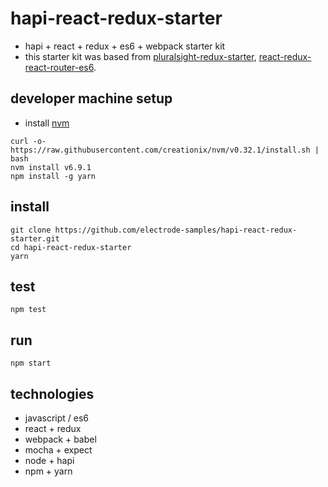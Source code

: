 # hapi-react-redux-starter
* hapi + react + redux + es6 + webpack starter kit
* this starter kit was based from [pluralsight-redux-starter], [react-redux-react-router-es6].

## developer machine setup
* install [nvm]
```
curl -o- https://raw.githubusercontent.com/creationix/nvm/v0.32.1/install.sh | bash
nvm install v6.9.1
npm install -g yarn
```

## install
```
git clone https://github.com/electrode-samples/hapi-react-redux-starter.git
cd hapi-react-redux-starter
yarn
```

## test
```
npm test
```

## run
```
npm start
```

## technologies
* javascript / es6
* react + redux
* webpack + babel
* mocha + expect
* node + hapi
* npm + yarn

[pluralsight-redux-starter]: https://github.com/coryhouse/pluralsight-redux-starter
[react-redux-react-router-es6]: https://www.pluralsight.com/courses/react-redux-react-router-es6
[nvm]: https://github.com/creationix/nvm#install-script